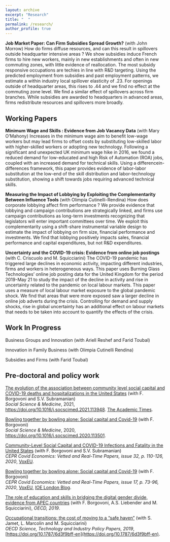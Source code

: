 ```yaml
---
layout: archive
excerpt: "Research"
title: "  "
permalink: /research/
author_profile: true
---
```


**Job Market Paper: Can Firm Subsidies Spread Growth?** (with John Morrow)
How do firms diffuse resources, and can this result in spillovers outside headquarter intensive areas ? We show
subsidies induce French firms to hire new workers, mainly in new establishments and often in new commuting
zones, with little evidence of reallocation. The most subsidy responsive occupations are techies in line with
R&D targeting. Using the predicted employment from subsidies and past employment patterns, we estimate
a within industry local spillover elasticity of .23. For openings outside of headquarter areas, this rises to .44
and we find no effect at the commuting zone level. We find a similar effect of spillovers across firm branches.
While subsidies are awarded to headquarters in advanced areas, firms redistribute resources and spillovers
more broadly.

## Working Papers

**Minimum Wage and Skills : Evidence from Job Vacancy Data** (with Mary O’Mahony)
Increases in the minimum wage aim to benefit low-wage workers but may lead firms to offset costs by substituting low-skilled labor with higher-skilled workers or adopting new technology. Following a significant and unexpected UK minimum wage hike in 2016, we found a reduced demand for low-educated and high Risk of Automation (ROA) jobs, coupled with an increased demand for technical skills. Using a differencein-differences framework, this paper provides evidence of labor-labor substitution at the low-end of the skill distribution and labor-technology substitution, showing a shift towards jobs requiring advanced technical skills.

**Measuring the Impact of Lobbying by Exploiting the Complementarity Between Influence Tools** (with Olimpia Cutinelli-Rendina)
How does corporate lobbying affect firm performance ? We provide evidence that lobbying and campaign contributions are strategically linked, and firms use campaign contributions as long-term investments recognizing that legislators will enter important committees over time. We exploit this complementarity using a shift-share instrumental variable design to estimate the impact of lobbying on firm size, financial performance and investments. We find that lobbying positively impacts sales, financial performance and capital expenditures, but not R&D expenditures.

**Uncertainty and the COVID-19 crisis: Evidence from online job postings** (with C. Criscuolo and M. Squicciarini)
The COVID-19 pandemic has triggered large declines in economic activity, impacting different industries, firms and workers in heterogeneous ways. This paper uses Burning Glass Technologies’ online job posting data for the United Kingdom for the period 2019-May 21 to study the impact of the decline in activity and rise in uncertainty related to the pandemic on local labour markets. This paper uses a measure of local labour market exposure to the global pandemic shock. We find that areas that were more exposed saw a larger decline in online job adverts during the crisis. Controlling for demand and supply shocks, rise in global uncertainty has an additional effect on labour markets that needs to be taken into account to quantify the effects of the crisis.


## Work In Progress
Business Groups and Innovation (with Ariell Reshef and Farid Toubal)

Innovation in Family Business (with Olimpia Cutinelli Rendina)

Subsidies and Firms (with Farid Toubal)


## Pre-doctoral and policy work

[The evolution of the association between community level social capital and COVID-19 deaths and hospitalizations in the United States](https://www.sciencedirect.com/science/article/pii/S027795362100280X?dgcid=rss_sd_all) (with F. Borgovoni and S.V. Subramanian)  
*Social Science & Medicine*, 2021, https://doi.org/10.1016/j.socscimed.2021.113948. [The Academic Times](https://academictimes.com/communities-with-stronger-social-connections-saw-fewer-covid-19-deaths/).

[Bowling together by bowling alone: Social capital and Covid-19](https://www.sciencedirect.com/science/article/pii/S0277953620307206?dgcid=rss_sd_all) (with F. Borgovoni)  
*Social Science & Medicine*, 2020, https://doi.org/10.1016/j.socscimed.2020.113501.

[Community-Level Social Capital and COVID-19 Infections and Fatality in the United States](https://cepr.org/file/9252/download?token=UvHyo3s6) (with F. Borgovoni and S.V. Subramanian)  
*CEPR Covid Economics: Vetted and Real-Time Papers, issue 32, p. 110-126, 2020*, [VoxEU](https://voxeu.org/article/community-level-social-capital-and-covid-19-infections-and-fatality-us).

[Bowling together by bowling alone: Social capital and Covid-19](https://cepr.org/sites/default/files/news/CovidEconomics17.pdf) (with F. Borgovoni)  
*CEPR Covid Economics: Vetted and Real-Time Papers, issue 17, p. 73-96, 2020*, [VoxEU](https://voxeu.org/article/social-capital-and-social-distancing-us), [IOE London Blog](https://ioelondonblog.wordpress.com/2020/05/18/social-capital-in-the-days-of-covid-19-good-neighbours-keep-their-distance/).

[The role of education and skills in bridging the digital gender divide, evidence from APEC countries](http://www.oecd.org/sti/education-and-skills-in-bridging-the-digital-gender-divide-evidence-from-apec.pdf) (with F. Borgovoni, A.S. Liebender and M. Squicciarini), *OECD, 2019*. 

[Occupational transitions: the cost of moving to a “safe haven”](https://www.oecd-ilibrary.org/docserver/6d3f9bff-en.pdf?expires=1571586413&id=id&accname=guest&checksum=421C4BF31745F1896B0D5DD9B0574ECA) (with S. Jamet, L. Marcolin and M. Squicciarini)  
*OECD Science, Technology and Industry Policy Papers, 2019*, [https://doi.org/10.1787/6d3f9bff-en](https://doi.org/10.1787/6d3f9bff-en).
